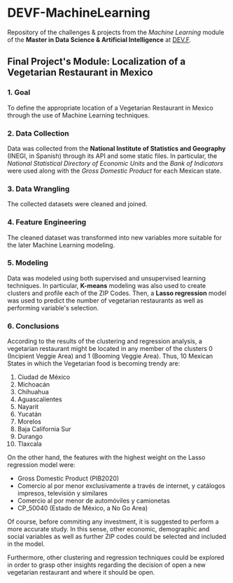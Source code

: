 # DEVF-MachineLearning
Repository of the challenges &amp; projects from the *Machine Learning* module of the **Master in Data Science & Artificial Intelligence** at [DEV.F](https://www.devf.la/master/data/mx).

## Final Project's Module: **Localization of a Vegetarian Restaurant in Mexico**

### **1. Goal**

To define the appropriate location of a Vegetarian Restaurant in Mexico through the use of Machine Learning techniques.

### **2. Data Collection**
Data was collected from the **National Institute of Statistics and Geography** (INEGI, in Spanish) through its API and some static files. In particular, the *National Statistical Directory of Economic Units* and the *Bank of Indicators* were used along with the *Gross Domestic Product* for each Mexican state.

### **3. Data Wrangling**
The collected datasets were cleaned and joined.

### **4. Feature Engineering**
The cleaned dataset was transformed into new variables more suitable for the later Machine Learning modeling.

### **5. Modeling**
Data was modeled using both supervised and unsupervised learning techniques. In particular, **K-means** modeling was also used to create clusters and profile each of the ZIP Codes. Then, a **Lasso regression** model was used to predict the number of vegetarian restaurants as well as performing variable's selection.

### **6. Conclusions**
According to the results of the clustering and regression analysis, a vegetarian restaurant might be located in any member of the clusters 0 (Incipient Veggie Area) and 1 (Booming Veggie Area). Thus, 10 Mexican States in which the Vegetarian food is becoming trendy are:

1. Ciudad de México
2. Michoacán
3. Chihuahua
4. Aguascalientes
5. Nayarit
6. Yucatán
7. Morelos
8. Baja California Sur
9. Durango
10. Tlaxcala

On the other hand, the features with the highest weight on the Lasso regression model were:

- Gross Domestic Product (PIB2020)
- Comercio al por menor exclusivamente a través de internet, y catálogos impresos, televisión y similares
- Comercio al por menor de automóviles y camionetas
- CP_50040 (Estado de México, a No Go Area)

Of course, before commiting any investment, it is suggested to perform a more accurate study. In this sense, other economic, demographic and social variables as well as further ZIP codes could be selected and included in the model.

Furthermore, other clustering and regression techniques could be explored in order to grasp other insights regarding the decision of open a new vegetarian restaurant and where it should be open.
